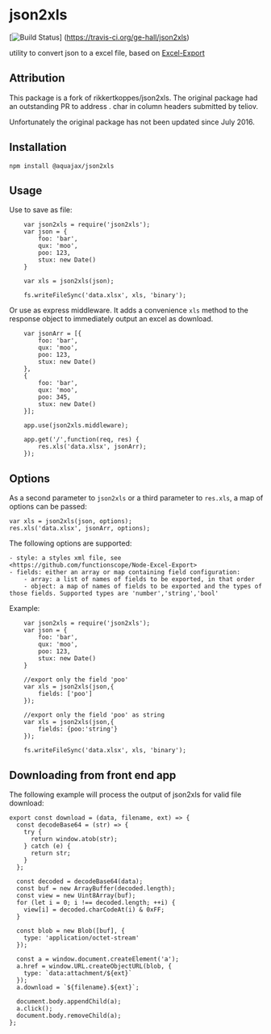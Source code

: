 json2xls
========

[![Build Status](https://travis-ci.org/ge-hall/json2xls.svg?branch=master)]
(https://travis-ci.org/ge-hall/json2xls)

utility to convert json to a excel file, based on [Excel-Export](https://github.com/functionscope/Node-Excel-Export)

Attribution
-----------

This package is a fork of rikkertkoppes/json2xls. The original package had an outstanding PR to address . char in column headers
submitted by teliov.

Unfortunately the original package has not been updated since July 2016.


Installation
------------

    npm install @aquajax/json2xls

Usage
------

Use to save as file:

```
    var json2xls = require('json2xls');
    var json = {
        foo: 'bar',
        qux: 'moo',
        poo: 123,
        stux: new Date()
    }

    var xls = json2xls(json);

    fs.writeFileSync('data.xlsx', xls, 'binary');
```
Or use as express middleware. It adds a convenience `xls` method to the response object to immediately output an excel as download.

```
    var jsonArr = [{
        foo: 'bar',
        qux: 'moo',
        poo: 123,
        stux: new Date()
    },
    {
        foo: 'bar',
        qux: 'moo',
        poo: 345,
        stux: new Date()
    }];

    app.use(json2xls.middleware);

    app.get('/',function(req, res) {
        res.xls('data.xlsx', jsonArr);
    });
```
Options
-------

As a second parameter to `json2xls` or a third parameter to `res.xls`, a map of options can be passed:

    var xls = json2xls(json, options);
    res.xls('data.xlsx', jsonArr, options);

The following options are supported:

    - style: a styles xml file, see <https://github.com/functionscope/Node-Excel-Export>
    - fields: either an array or map containing field configuration:
        - array: a list of names of fields to be exported, in that order
        - object: a map of names of fields to be exported and the types of those fields. Supported types are 'number','string','bool'

Example:

```
    var json2xls = require('json2xls');
    var json = {
        foo: 'bar',
        qux: 'moo',
        poo: 123,
        stux: new Date()
    }

    //export only the field 'poo'
    var xls = json2xls(json,{
        fields: ['poo']
    });

    //export only the field 'poo' as string
    var xls = json2xls(json,{
        fields: {poo:'string'}
    });

    fs.writeFileSync('data.xlsx', xls, 'binary');
```

Downloading from front end app
------------------------------

The following example will process the output of json2xls for valid file download:

```
export const download = (data, filename, ext) => {
  const decodeBase64 = (str) => {
    try {
      return window.atob(str);
    } catch (e) {
      return str;
    }
  };

  const decoded = decodeBase64(data);
  const buf = new ArrayBuffer(decoded.length);
  const view = new Uint8Array(buf);
  for (let i = 0; i !== decoded.length; ++i) {
    view[i] = decoded.charCodeAt(i) & 0xFF;
  }

  const blob = new Blob([buf], {
    type: 'application/octet-stream'
  });

  const a = window.document.createElement('a');
  a.href = window.URL.createObjectURL(blob, {
    type: `data:attachment/${ext}`
  });
  a.download = `${filename}.${ext}`;

  document.body.appendChild(a);
  a.click();
  document.body.removeChild(a);
};
```